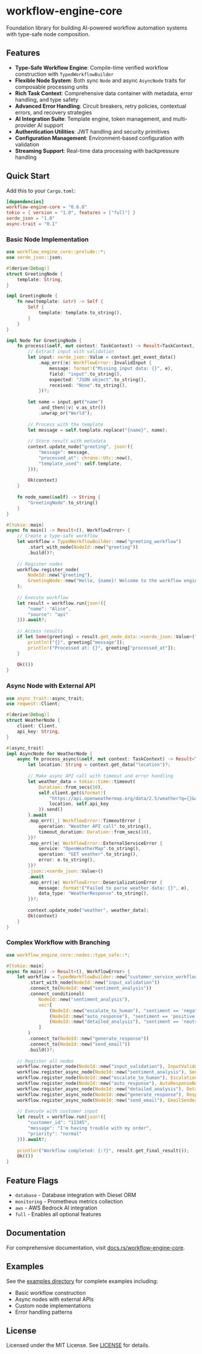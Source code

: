 # workflow-engine-core

Foundation library for building AI-powered workflow automation systems with type-safe node composition.

## Features

- **Type-Safe Workflow Engine**: Compile-time verified workflow construction with `TypedWorkflowBuilder`
- **Flexible Node System**: Both sync `Node` and async `AsyncNode` traits for composable processing units
- **Rich Task Context**: Comprehensive data container with metadata, error handling, and type safety
- **Advanced Error Handling**: Circuit breakers, retry policies, contextual errors, and recovery strategies
- **AI Integration Suite**: Template engine, token management, and multi-provider AI support
- **Authentication Utilities**: JWT handling and security primitives
- **Configuration Management**: Environment-based configuration with validation
- **Streaming Support**: Real-time data processing with backpressure handling

## Quick Start

Add this to your `Cargo.toml`:

```toml
[dependencies]
workflow-engine-core = "0.6.0"
tokio = { version = "1.0", features = ["full"] }
serde_json = "1.0"
async-trait = "0.1"
```

### Basic Node Implementation

```rust
use workflow_engine_core::prelude::*;
use serde_json::json;

#[derive(Debug)]
struct GreetingNode {
    template: String,
}

impl GreetingNode {
    fn new(template: &str) -> Self {
        Self {
            template: template.to_string(),
        }
    }
}

impl Node for GreetingNode {
    fn process(&self, mut context: TaskContext) -> Result<TaskContext, WorkflowError> {
        // Extract input with validation
        let input: serde_json::Value = context.get_event_data()
            .map_err(|e| WorkflowError::InvalidInput {
                message: format!("Missing input data: {}", e),
                field: "input".to_string(),
                expected: "JSON object".to_string(),
                received: "None".to_string(),
            })?;
        
        let name = input.get("name")
            .and_then(|v| v.as_str())
            .unwrap_or("World");
        
        // Process with the template
        let message = self.template.replace("{name}", name);
        
        // Store result with metadata
        context.update_node("greeting", json!({
            "message": message,
            "processed_at": chrono::Utc::now(),
            "template_used": self.template,
        }));
        
        Ok(context)
    }
    
    fn node_name(&self) -> String {
        "GreetingNode".to_string()
    }
}

#[tokio::main]
async fn main() -> Result<(), WorkflowError> {
    // Create a type-safe workflow
    let workflow = TypedWorkflowBuilder::new("greeting_workflow")
        .start_with_node(NodeId::new("greeting"))
        .build()?;
    
    // Register nodes
    workflow.register_node(
        NodeId::new("greeting"), 
        GreetingNode::new("Hello, {name}! Welcome to the workflow engine.")
    );
    
    // Execute workflow
    let result = workflow.run(json!({
        "name": "Alice",
        "source": "api"
    })).await?;
    
    // Access results
    if let Some(greeting) = result.get_node_data::<serde_json::Value>("greeting")? {
        println!("{}", greeting["message"]);
        println!("Processed at: {}", greeting["processed_at"]);
    }
    
    Ok(())
}
```

### Async Node with External API

```rust
use async_trait::async_trait;
use reqwest::Client;

#[derive(Debug)]
struct WeatherNode {
    client: Client,
    api_key: String,
}

#[async_trait]
impl AsyncNode for WeatherNode {
    async fn process_async(&self, mut context: TaskContext) -> Result<TaskContext, WorkflowError> {
        let location: String = context.get_data("location")?;
        
        // Make async API call with timeout and error handling
        let weather_data = tokio::time::timeout(
            Duration::from_secs(10),
            self.client.get(&format!(
                "https://api.openweathermap.org/data/2.5/weather?q={}&appid={}",
                location, self.api_key
            )).send()
        ).await
        .map_err(|_| WorkflowError::TimeoutError {
            operation: "Weather API call".to_string(),
            timeout_duration: Duration::from_secs(10),
        })?
        .map_err(|e| WorkflowError::ExternalServiceError {
            service: "OpenWeatherMap".to_string(),
            operation: "GET weather".to_string(),
            error: e.to_string(),
        })?
        .json::<serde_json::Value>()
        .await
        .map_err(|e| WorkflowError::DeserializationError {
            message: format!("Failed to parse weather data: {}", e),
            data_type: "WeatherResponse".to_string(),
        })?;
        
        context.update_node("weather", weather_data);
        Ok(context)
    }
}
```

### Complex Workflow with Branching

```rust
use workflow_engine_core::nodes::type_safe::*;

#[tokio::main]
async fn main() -> Result<(), WorkflowError> {
    let workflow = TypedWorkflowBuilder::new("customer_service_workflow")
        .start_with_node(NodeId::new("input_validation"))
        .connect_to(NodeId::new("sentiment_analysis"))
        .connect_conditional(
            NodeId::new("sentiment_analysis"),
            vec![
                (NodeId::new("escalate_to_human"), "sentiment == 'negative'"),
                (NodeId::new("auto_response"), "sentiment == 'positive'"),
                (NodeId::new("detailed_analysis"), "sentiment == 'neutral'"),
            ]
        )
        .connect_to(NodeId::new("generate_response"))
        .connect_to(NodeId::new("send_email"))
        .build()?;
    
    // Register all nodes
    workflow.register_node(NodeId::new("input_validation"), InputValidationNode::new());
    workflow.register_async_node(NodeId::new("sentiment_analysis"), SentimentAnalysisNode::new());
    workflow.register_node(NodeId::new("escalate_to_human"), EscalationNode::new());
    workflow.register_node(NodeId::new("auto_response"), AutoResponseNode::new());
    workflow.register_async_node(NodeId::new("detailed_analysis"), DetailedAnalysisNode::new());
    workflow.register_async_node(NodeId::new("generate_response"), ResponseGeneratorNode::new());
    workflow.register_async_node(NodeId::new("send_email"), EmailSenderNode::new());
    
    // Execute with customer input
    let result = workflow.run(json!({
        "customer_id": "12345",
        "message": "I'm having trouble with my order",
        "priority": "normal"
    })).await?;
    
    println!("Workflow completed: {:?}", result.get_final_result());
    Ok(())
}
```

## Feature Flags

- `database` - Database integration with Diesel ORM
- `monitoring` - Prometheus metrics collection  
- `aws` - AWS Bedrock AI integration
- `full` - Enables all optional features

## Documentation

For comprehensive documentation, visit [docs.rs/workflow-engine-core](https://docs.rs/workflow-engine-core).

## Examples

See the [examples directory](../../examples/) for complete examples including:
- Basic workflow construction
- Async nodes with external APIs
- Custom node implementations
- Error handling patterns

## License

Licensed under the MIT License. See [LICENSE](../../LICENSE) for details.